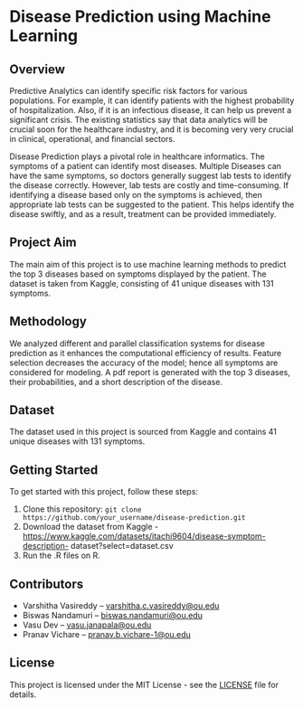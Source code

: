 # Disease Prediction using Machine Learning

## Overview
Predictive Analytics can identify specific risk factors for various populations. For example, it can identify patients with the highest probability of hospitalization. Also, if it is an infectious disease, it can help us prevent a significant crisis. The existing statistics say that data analytics will be crucial soon for the healthcare industry, and it is becoming very very crucial in clinical, operational, and financial sectors.

Disease Prediction plays a pivotal role in healthcare informatics. The symptoms of a patient can identify most diseases. Multiple Diseases can have the same symptoms, so doctors generally suggest lab tests to identify the disease correctly. However, lab tests are costly and time-consuming. If identifying a disease based only on the symptoms is achieved, then appropriate lab tests can be suggested to the patient. This helps identify the disease swiftly, and as a result, treatment can be provided immediately.

## Project Aim
The main aim of this project is to use machine learning methods to predict the top 3 diseases based on symptoms displayed by the patient. The dataset is taken from Kaggle, consisting of 41 unique diseases with 131 symptoms.

## Methodology
We analyzed different and parallel classification systems for disease prediction as it enhances the computational efficiency of results. Feature selection decreases the accuracy of the model; hence all symptoms are considered for modeling. A pdf report is generated with the top 3 diseases, their probabilities, and a short description of the disease.

## Dataset
The dataset used in this project is sourced from Kaggle and contains 41 unique diseases with 131 symptoms.

## Getting Started
To get started with this project, follow these steps:
1. Clone this repository: `git clone https://github.com/your_username/disease-prediction.git`
2. Download the dataset from Kaggle - https://www.kaggle.com/datasets/itachi9604/disease-symptom-description-
dataset?select=dataset.csv
3. Run the .R files on R.

## Contributors
- Varshitha Vasireddy – varshitha.c.vasireddy@ou.edu
- Biswas Nandamuri – biswas.nandamuri@ou.edu
- Vasu Dev – vasu.janapala@ou.edu
- Pranav Vichare – pranav.b.vichare-1@ou.edu

## License
This project is licensed under the MIT License - see the [LICENSE](LICENSE) file for details.
